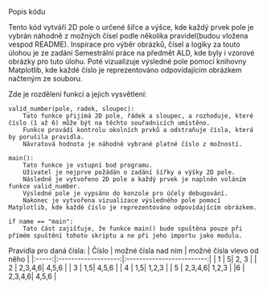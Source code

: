 </h> Popis kódu </h>

Tento kód vytváří 2D pole o určené šířce a výšce, kde každý prvek pole je vybrán náhodně z možných čísel podle několika pravidel(budou vložena vespod README).
Inspirace pro výběr obrázků, čísel a logiky za touto úlohou je ze zadání Semestrální práce na předmět ALD, kde byly i vzorové obrázky pro tuto úlohu.
Poté vizualizuje výsledné pole pomocí knihovny Matplotlib, kde každé číslo je reprezentováno odpovídajícím obrázkem načteným ze souboru.

Zde je rozdělení funkcí a jejich vysvětlení:

    valid_number(pole, radek, sloupec):
        Tato funkce přijímá 2D pole, řádek a sloupec, a rozhoduje, které číslo (1 až 6) může být na těchto souřadnicích umístěno.
        Funkce provádí kontrolu okolních prvků a odstraňuje čísla, která by porušila pravidla.
        Návratová hodnota je náhodně vybrané platné číslo z možností.

    main():
        Tato funkce je vstupní bod programu.
        Uživatel je nejprve požádán o zadání šířky a výšky 2D pole.
        Následně je vytvořeno 2D pole a každý prvek je naplněn voláním funkce valid_number.
        Výsledné pole je vypsáno do konzole pro účely debugování.
        Nakonec je vytvořena vizualizace výsledného pole pomocí Matplotlib, kde každé číslo je reprezentováno odpovídajícím obrázkem.

    if name == "main":
        Tato část zajišťuje, že funkce main() bude spuštěna pouze při přímém spuštění tohoto skriptu a ne při jeho importu jako modulu.

Pravidla pro daná čísla:
| Číslo | možné čísla nad ním | možné čísla vlevo od něho |
|:-----:|:-------------------:|:-------------------------:|
| 1     |                    5|                      2, 3 |
| 2	    |              2,3,4,6|		                4,5,6 |
| 3    	|                  1,5|	                    4,5,6 |
| 4     |	               1,5|			            1,2,3 |
| 5     |	           2,3,4,6|		              	1,2,3 |
|6      |              2,3,4,6|	                 	4,5,6 |
